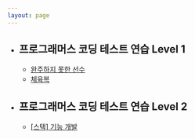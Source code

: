 ```yaml
---
layout: page
---
```


<div class="container">
   <ul class="accordion">
      <li class="item">
         <h2 class="accordionTitle">프로그래머스 코딩 테스트 연습 Level 1 <span class="accIcon"></span></h2>
         <ul class="targetList">
             <li><a href="../python/coding-test/programmers/hash/2020/05/15/Programmers-Coding-Test-Level1-49-1.html">완주하지 못한 선수</a></li>
             <li><a href="../python/coding-test/programmers/greedy-algorithm/2020/05/21/Programmers-Coding-Test-Level1-49-2.html">체육복</a></li>
         </ul>
      </li>
      <li class="item">
         <h2 class="accordionTitle">프로그래머스 코딩 테스트 연습 Level 2 <span class="accIcon"></span></h2>
         <ul class="targetList">
             <li><a href="../python/coding-test/programmers/2020/06/24/Programmers-Coding-Test-Level2-64-1.md.html">[스택] 기능 개발</a></li>
         </ul>
      </li>
   </ul>
</div>

<script>
function toggleAccordion(el) {
   var targetList = el.currentTarget.nextElementSibling.classList;
   var targetAccIcon = el.currentTarget.children[0];
   var target = el.currentTarget;
   
   if (targetList.contains('show')) {
       targetList.remove('show');
       targetAccIcon.classList.remove('anime');
       target.classList.remove('accordionTitleActive');
   } 
   else {
      accordionBtn.forEach(function (el) {
         el.classList.remove('accordionTitleActive');
         
         allTexts.forEach(function (el) {
            el.classList.remove('show');
         })
         
         accIcon.forEach(function (el) {
          el.classList.remove('anime');
         }) 
         
      })
      
      targetList.add('show');
      target.classList.add('accordionTitleActive');
      targetAccIcon.classList.add('anime');
   }  
}
</script>
